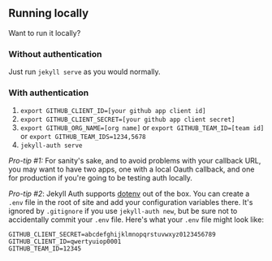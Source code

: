 ## Running locally

Want to run it locally?

### Without authentication

Just run `jekyll serve` as you would normally.

### With authentication

1. `export GITHUB_CLIENT_ID=[your github app client id]`
2. `export GITHUB_CLIENT_SECRET=[your github app client secret]`
3. `export GITHUB_ORG_NAME=[org name]` or `export GITHUB_TEAM_ID=[team id]` or `export GITHUB_TEAM_IDS=1234,5678`
4. `jekyll-auth serve`

*Pro-tip #1:* For sanity's sake, and to avoid problems with your callback URL, you may want to have two apps, one with a local Oauth callback, and one for production if you're going to be testing auth locally.

*Pro-tip #2*: Jekyll Auth supports [dotenv](https://github.com/bkeepers/dotenv) out of the box. You can create a `.env` file in the root of site and add your configuration variables there. It's ignored by `.gitignore` if you use `jekyll-auth new`, but be sure not to accidentally commit your `.env` file. Here's what your `.env` file might look like:

```
GITHUB_CLIENT_SECRET=abcdefghijklmnopqrstuvwxyz0123456789
GITHUB_CLIENT_ID=qwertyuiop0001
GITHUB_TEAM_ID=12345
```
